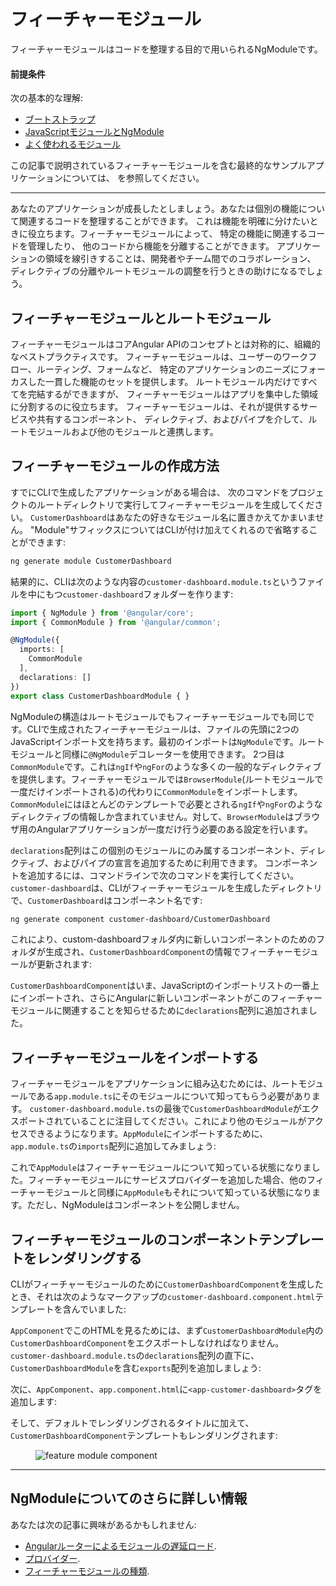 # フィーチャーモジュール

フィーチャーモジュールはコードを整理する目的で用いられるNgModuleです。

#### 前提条件
次の基本的な理解:
* [ブートストラップ](guide/bootstrapping)
* [JavaScriptモジュールとNgModule](guide/ngmodule-vs-jsmodule)
* [よく使われるモジュール](guide/frequent-ngmodules)

この記事で説明されているフィーチャーモジュールを含む最終的なサンプルアプリケーションについては、
<live-example></live-example>を参照してください。

<hr>

あなたのアプリケーションが成長したとしましょう。あなたは個別の機能について関連するコードを整理することができます。
これは機能を明確に分けたいときに役立ちます。フィーチャーモジュールによって、
特定の機能に関連するコードを管理したり、
他のコードから機能を分離することができます。
アプリケーションの領域を線引きすることは、開発者やチーム間でのコラボレーション、
ディレクティブの分離やルートモジュールの調整を行うときの助けになるでしょう。


## フィーチャーモジュールとルートモジュール

フィーチャーモジュールはコアAngular APIのコンセプトとは対称的に、組織的なベストプラクティスです。
フィーチャーモジュールは、ユーザーのワークフロー、ルーティング、フォームなど、
特定のアプリケーションのニーズにフォーカスした一貫した機能のセットを提供します。
ルートモジュール内だけですべてを完結するができますが、
フィーチャーモジュールはアプリを集中した領域に分割するのに役立ちます。 
フィーチャーモジュールは、それが提供するサービスや共有するコンポーネント、
ディレクティブ、およびパイプを介して、ルートモジュールおよび他のモジュールと連携します。

## フィーチャーモジュールの作成方法

すでにCLIで生成したアプリケーションがある場合は、
次のコマンドをプロジェクトのルートディレクトリで実行してフィーチャーモジュールを生成してください。
`CustomerDashboard`はあなたの好きなモジュール名に置きかえてかまいません。
"Module"サフィックスについてはCLIが付け加えてくれるので省略することができます:

```sh
ng generate module CustomerDashboard

```


結果的に、CLIは次のような内容の`customer-dashboard.module.ts`というファイルを中にもつ`customer-dashboard`フォルダーを作ります:

```typescript
import { NgModule } from '@angular/core';
import { CommonModule } from '@angular/common';

@NgModule({
  imports: [
    CommonModule
  ],
  declarations: []
})
export class CustomerDashboardModule { }
```

NgModuleの構造はルートモジュールでもフィーチャーモジュールでも同じです。CLIで生成されたフィーチャーモジュールは、ファイルの先頭に2つのJavaScriptインポート文を持ちます。最初のインポートは`NgModule`です。ルートモジュールと同様に`@NgModule`デコレーターを使用できます。 2つ目は`CommonModule`です。これは`ngIf`や`ngFor`のような多くの一般的なディレクティブを提供します。フィーチャーモジュールでは`BrowserModule`(ルートモジュールで一度だけインポートされる)の代わりに`CommonModule`をインポートします。`CommonModule`にはほとんどのテンプレートで必要とされる`ngIf`や`ngFor`のようなディレクティブの情報しか含まれていません。対して、`BrowserModule`はブラウザ用のAngularアプリケーションが一度だけ行う必要のある設定を行います。

`declarations`配列はこの個別のモジュールにのみ属するコンポーネント、ディレクティブ、およびパイプの宣言を追加するために利用できます。
コンポーネントを追加するには、コマンドラインで次のコマンドを実行してください。`customer-dashboard`は、CLIがフィーチャーモジュールを生成したディレクトリで、`CustomerDashboard`はコンポーネント名です:

```sh
ng generate component customer-dashboard/CustomerDashboard

```

これにより、custom-dashboardフォルダ内に新しいコンポーネントのためのフォルダが生成され、`CustomerDashboardComponent`の情報でフィーチャーモジュールが更新されます:


<code-example path="feature-modules/src/app/customer-dashboard/customer-dashboard.module.ts" region="customer-dashboard-component" title="src/app/customer-dashboard/customer-dashboard.module.ts" linenums="false">
</code-example>



`CustomerDashboardComponent`はいま、JavaScriptのインポートリストの一番上にインポートされ、さらにAngularに新しいコンポーネントがこのフィーチャーモジュールに関連することを知らせるために`declarations`配列に追加されました。

## フィーチャーモジュールをインポートする

フィーチャーモジュールをアプリケーションに組み込むためには、ルートモジュールである`app.module.ts`にそのモジュールについて知ってもらう必要があります。 `customer-dashboard.module.ts`の最後で`CustomerDashboardModule`がエクスポートされていることに注目してください。これにより他のモジュールがアクセスできるようになります。`AppModule`にインポートするために、`app.module.ts`の`imports`配列に追加してみましょう:

<code-example path="feature-modules/src/app/app.module.ts" region="app-module" title="src/app/app.module.ts" linenums="false">
</code-example>


これで`AppModule`はフィーチャーモジュールについて知っている状態になりました。フィーチャーモジュールにサービスプロバイダーを追加した場合、他のフィーチャーモジュールと同様に`AppModule`もそれについて知っている状態になります。ただし、NgModuleはコンポーネントを公開しません。


## フィーチャーモジュールのコンポーネントテンプレートをレンダリングする

CLIがフィーチャーモジュールのために`CustomerDashboardComponent`を生成したとき、それは次のようなマークアップの`customer-dashboard.component.html`テンプレートを含んでいました:

<code-example path="feature-modules/src/app/customer-dashboard/customer-dashboard/customer-dashboard.component.html" region="feature-template" title="src/app/customer-dashboard/customer-dashboard/customer-dashboard.component.html" linenums="false">
</code-example>


`AppComponent`でこのHTMLを見るためには、まず`CustomerDashboardModule`内の`CustomerDashboardComponent`をエクスポートしなければなりません。 `customer-dashboard.module.ts`の`declarations`配列の直下に、 `CustomerDashboardModule`を含む`exports`配列を追加しましょう:

<code-example path="feature-modules/src/app/customer-dashboard/customer-dashboard.module.ts" region="component-exports" title="src/app/customer-dashboard/customer-dashboard.module.ts" linenums="false">
</code-example>



次に、`AppComponent`、`app.component.html`に`<app-customer-dashboard>`タグを追加します:

<code-example path="feature-modules/src/app/app.component.html" region="app-component-template" title="src/app/app.component.html" linenums="false">
</code-example>


そして、デフォルトでレンダリングされるタイトルに加えて、 `CustomerDashboardComponent`テンプレートもレンダリングされます:


<figure>
 <img src="generated/images/guide/feature-modules/feature-module.png" alt="feature module component">
</figure>

<hr />

## NgModuleについてのさらに詳しい情報

あなたは次の記事に興味があるかもしれません:
* [Angularルーターによるモジュールの遅延ロード](guide/lazy-loading-ngmodules).
* [プロバイダー](guide/providers).
* [フィーチャーモジュールの種類](guide/module-types).
